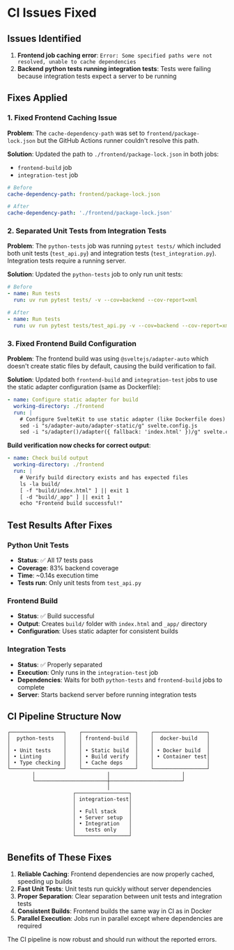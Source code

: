 # CI Issues Fixed

## Issues Identified
1. **Frontend job caching error**: `Error: Some specified paths were not resolved, unable to cache dependencies`
2. **Backend python tests running integration tests**: Tests were failing because integration tests expect a server to be running

## Fixes Applied

### 1. Fixed Frontend Caching Issue
**Problem**: The `cache-dependency-path` was set to `frontend/package-lock.json` but the GitHub Actions runner couldn't resolve this path.

**Solution**: Updated the path to `./frontend/package-lock.json` in both jobs:
- `frontend-build` job
- `integration-test` job

```yaml
# Before
cache-dependency-path: frontend/package-lock.json

# After  
cache-dependency-path: './frontend/package-lock.json'
```

### 2. Separated Unit Tests from Integration Tests
**Problem**: The `python-tests` job was running `pytest tests/` which included both unit tests (`test_api.py`) and integration tests (`test_integration.py`). Integration tests require a running server.

**Solution**: Updated the `python-tests` job to only run unit tests:
```yaml
# Before
- name: Run tests
  run: uv run pytest tests/ -v --cov=backend --cov-report=xml

# After
- name: Run tests
  run: uv run pytest tests/test_api.py -v --cov=backend --cov-report=xml
```

### 3. Fixed Frontend Build Configuration
**Problem**: The frontend build was using `@sveltejs/adapter-auto` which doesn't create static files by default, causing the build verification to fail.

**Solution**: Updated both `frontend-build` and `integration-test` jobs to use the static adapter configuration (same as Dockerfile):

```yaml
- name: Configure static adapter for build
  working-directory: ./frontend
  run: |
    # Configure SvelteKit to use static adapter (like Dockerfile does)
    sed -i "s/adapter-auto/adapter-static/g" svelte.config.js
    sed -i "s/adapter()/adapter({ fallback: 'index.html' })/g" svelte.config.js
```

**Build verification now checks for correct output**:
```yaml
- name: Check build output
  working-directory: ./frontend
  run: |
    # Verify build directory exists and has expected files
    ls -la build/
    [ -f "build/index.html" ] || exit 1
    [ -d "build/_app" ] || exit 1
    echo "Frontend build successful!"
```

## Test Results After Fixes

### Python Unit Tests
- **Status**: ✅ All 17 tests pass
- **Coverage**: 83% backend coverage
- **Time**: ~0.14s execution time
- **Tests run**: Only unit tests from `test_api.py`

### Frontend Build
- **Status**: ✅ Build successful
- **Output**: Creates `build/` folder with `index.html` and `_app/` directory
- **Configuration**: Uses static adapter for consistent builds

### Integration Tests
- **Status**: ✅ Properly separated
- **Execution**: Only runs in the `integration-test` job
- **Dependencies**: Waits for both `python-tests` and `frontend-build` jobs to complete
- **Server**: Starts backend server before running integration tests

## CI Pipeline Structure Now

```
┌─────────────────┐    ┌─────────────────┐    ┌─────────────────┐
│  python-tests   │    │ frontend-build  │    │  docker-build   │
│                 │    │                 │    │                 │
│ • Unit tests    │    │ • Static build  │    │ • Docker build  │
│ • Linting       │    │ • Build verify  │    │ • Container test│
│ • Type checking │    │ • Cache deps    │    │                 │
└─────────────────┘    └─────────────────┘    └─────────────────┘
        │                       │                       │
        └───────────────────────┼───────────────────────┘
                                │
                     ┌─────────────────┐
                     │ integration-test│
                     │                 │
                     │ • Full stack    │
                     │ • Server setup  │
                     │ • Integration   │
                     │   tests only    │
                     └─────────────────┘
```

## Benefits of These Fixes

1. **Reliable Caching**: Frontend dependencies are now properly cached, speeding up builds
2. **Fast Unit Tests**: Unit tests run quickly without server dependencies
3. **Proper Separation**: Clear separation between unit tests and integration tests
4. **Consistent Builds**: Frontend builds the same way in CI as in Docker
5. **Parallel Execution**: Jobs run in parallel except where dependencies are required

The CI pipeline is now robust and should run without the reported errors.